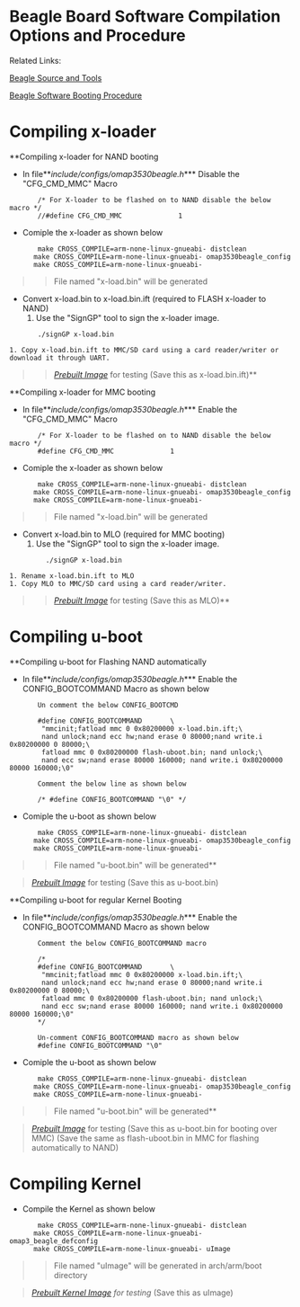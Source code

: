# Beagle Board Software Compilation Options and Procedure #

Related Links:

[Beagle Source and Tools](http://code.google.com/p/beagleboard/wiki/BeagleSourceCode)

[Beagle Software Booting Procedure](http://code.google.com/p/beagleboard/wiki/BootingBeagleBoard)

# Compiling x-loader #

**Compiling x-loader for NAND booting
  * In file**_include/configs/omap3530beagle.h_*** Disable the "CFG\_CMD\_MMC" Macro
```
       /* For X-loader to be flashed on to NAND disable the below macro */
       //#define CFG_CMD_MMC              1
```
  * Comiple the x-loader as shown below
```
       make CROSS_COMPILE=arm-none-linux-gnueabi- distclean
      make CROSS_COMPILE=arm-none-linux-gnueabi- omap3530beagle_config
      make CROSS_COMPILE=arm-none-linux-gnueabi-
```
> > File named "x-load.bin" will be generated
  * Convert x-load.bin to x-load.bin.ift (required to FLASH x-loader to NAND)
    1. Use the "SignGP" tool to sign the x-loader image.
```
       ./signGP x-load.bin
```
    1. Copy x-load.bin.ift to MMC/SD card using a card reader/writer or download it through UART.
> > _[Prebuilt Image](http://beagleboard.googlecode.com/files/x-load.bin.ift_for_NAND)_ for testing (Save this as x-load.bin.ift)**

**Compiling x-loader for MMC booting
  * In file**_include/configs/omap3530beagle.h_*** Enable the "CFG\_CMD\_MMC" Macro
```
       /* For X-loader to be flashed on to NAND disable the below macro */
       #define CFG_CMD_MMC              1
```
  * Comiple the x-loader as shown below
```
       make CROSS_COMPILE=arm-none-linux-gnueabi- distclean
      make CROSS_COMPILE=arm-none-linux-gnueabi- omap3530beagle_config
      make CROSS_COMPILE=arm-none-linux-gnueabi-
```
> > File named "x-load.bin" will be generated
  * Convert x-load.bin to MLO (required for MMC booting)
    1. Use the "SignGP" tool to sign the x-loader image.
```
         ./signGP x-load.bin              
```
    1. Rename x-load.bin.ift to MLO
    1. Copy MLO to MMC/SD card using a card reader/writer.
> > _[Prebuilt Image](http://beagleboard.googlecode.com/files/MLO_revb)_ for testing (Save this as MLO)**

# Compiling u-boot #

**Compiling u-boot for Flashing NAND automatically
  * In file**_include/configs/omap3530beagle.h_*** Enable the CONFIG\_BOOTCOMMAND Macro as shown below
```
       Un comment the below CONFIG_BOOTCMD 
       
       #define CONFIG_BOOTCOMMAND       \
        "mmcinit;fatload mmc 0 0x80200000 x-load.bin.ift;\
        nand unlock;nand ecc hw;nand erase 0 80000;nand write.i 0x80200000 0 80000;\
        fatload mmc 0 0x80200000 flash-uboot.bin; nand unlock;\
        nand ecc sw;nand erase 80000 160000; nand write.i 0x80200000 80000 160000;\0"
       
       Comment the below line as shown below

       /* #define CONFIG_BOOTCOMMAND "\0" */

```
  * Comiple the u-boot as shown below
```
       make CROSS_COMPILE=arm-none-linux-gnueabi- distclean
      make CROSS_COMPILE=arm-none-linux-gnueabi- omap3530beagle_config
      make CROSS_COMPILE=arm-none-linux-gnueabi-
```
> > File named "u-boot.bin" will be generated**


> _[Prebuilt Image](http://beagleboard.googlecode.com/files/u-boot.bin_autoflash)_ for testing (Save this as u-boot.bin)

**Compiling u-boot for regular Kernel Booting
  * In file**_include/configs/omap3530beagle.h_*** Enable the CONFIG\_BOOTCOMMAND Macro as shown below
```
       Comment the below CONFIG_BOOTCOMMAND macro

       /*
       #define CONFIG_BOOTCOMMAND       \
        "mmcinit;fatload mmc 0 0x80200000 x-load.bin.ift;\
        nand unlock;nand ecc hw;nand erase 0 80000;nand write.i 0x80200000 0 80000;\
        fatload mmc 0 0x80200000 flash-uboot.bin; nand unlock;\
        nand ecc sw;nand erase 80000 160000; nand write.i 0x80200000 80000 160000;\0"
       */

       Un-comment CONFIG_BOOTCOMMAND macro as shown below
       #define CONFIG_BOOTCOMMAND "\0" 
```
  * Comiple the u-boot as shown below
```
       make CROSS_COMPILE=arm-none-linux-gnueabi- distclean
      make CROSS_COMPILE=arm-none-linux-gnueabi- omap3530beagle_config
      make CROSS_COMPILE=arm-none-linux-gnueabi-
```
> > File named "u-boot.bin" will be generated**


> _[Prebuilt Image](http://beagleboard.googlecode.com/files/flash-uboot.bin)_ for testing (Save this as u-boot.bin for booting over MMC)
> (Save the same as flash-uboot.bin in MMC for flashing automatically to NAND)

# Compiling Kernel #

  * Compile the Kernel as shown below
```
       make CROSS_COMPILE=arm-none-linux-gnueabi- distclean
      make CROSS_COMPILE=arm-none-linux-gnueabi- omap3_beagle_defconfig
      make CROSS_COMPILE=arm-none-linux-gnueabi- uImage             
```
> > File named "uImage" will be generated in arch/arm/boot directory


> _[Prebuilt Kernel Image](http://beagleboard.googlecode.com/files/uImage_OTG) for testing_ (Save this as uImage)